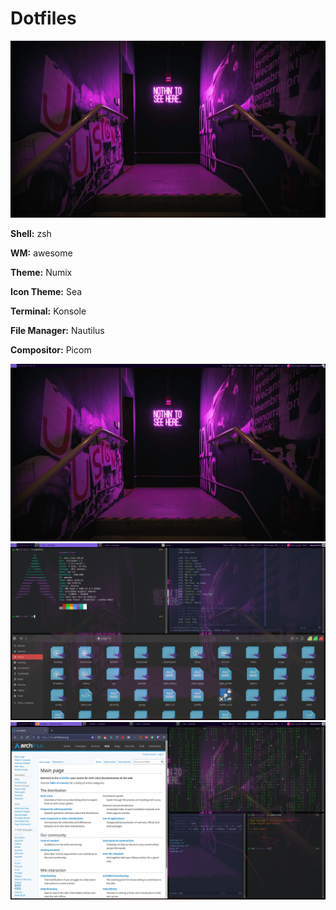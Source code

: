 # Dotfiles

![Cyberpunk AwesomeWM](neon-dark-place-5k-k5-1920x1080.jpg)

**Shell:** zsh

**WM:** awesome

**Theme:** Numix

**Icon Theme:** Sea

**Terminal:** Konsole

**File Manager:** Nautilus

**Compositor:** Picom

![Desktop](2021-08-02_04-43.png)
![Neofetch, Nautilus](2021-08-02_05-04.png)
![Firefox, Gimmicks](2021-08-02_05-08.png)
